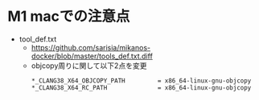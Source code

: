 # M1 macでの注意点
- tool_def.txt
  - https://github.com/sarisia/mikanos-docker/blob/master/tools_def.txt.diff
  - objcopy周りに関して以下2点を変更
    ```
    *_CLANG38_X64_OBJCOPY_PATH         = x86_64-linux-gnu-objcopy
    *_CLANG38_X64_RC_PATH              = x86_64-linux-gnu-objcopy
    ```